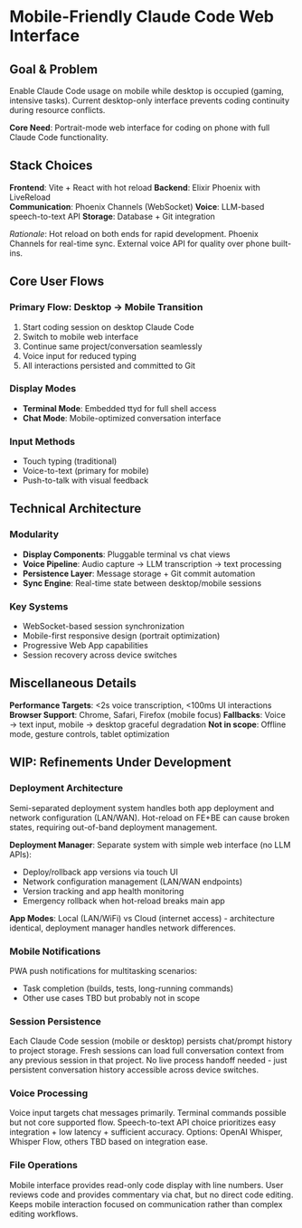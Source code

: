 # Mobile-Friendly Claude Code Web Interface

## Goal & Problem

Enable Claude Code usage on mobile while desktop is occupied (gaming, intensive tasks). Current desktop-only interface prevents coding continuity during resource conflicts.

**Core Need**: Portrait-mode web interface for coding on phone with full Claude Code functionality.

## Stack Choices

**Frontend**: Vite + React with hot reload
**Backend**: Elixir Phoenix with LiveReload  
**Communication**: Phoenix Channels (WebSocket)
**Voice**: LLM-based speech-to-text API
**Storage**: Database + Git integration

*Rationale*: Hot reload on both ends for rapid development. Phoenix Channels for real-time sync. External voice API for quality over phone built-ins.

## Core User Flows

### Primary Flow: Desktop → Mobile Transition
1. Start coding session on desktop Claude Code
2. Switch to mobile web interface
3. Continue same project/conversation seamlessly
4. Voice input for reduced typing
5. All interactions persisted and committed to Git

### Display Modes
- **Terminal Mode**: Embedded ttyd for full shell access
- **Chat Mode**: Mobile-optimized conversation interface

### Input Methods
- Touch typing (traditional)
- Voice-to-text (primary for mobile)
- Push-to-talk with visual feedback

## Technical Architecture

### Modularity
- **Display Components**: Pluggable terminal vs chat views
- **Voice Pipeline**: Audio capture → LLM transcription → text processing  
- **Persistence Layer**: Message storage + Git commit automation
- **Sync Engine**: Real-time state between desktop/mobile sessions

### Key Systems
- WebSocket-based session synchronization
- Mobile-first responsive design (portrait optimization)
- Progressive Web App capabilities
- Session recovery across device switches

## Miscellaneous Details

**Performance Targets**: <2s voice transcription, <100ms UI interactions
**Browser Support**: Chrome, Safari, Firefox (mobile focus)
**Fallbacks**: Voice → text input, mobile → desktop graceful degradation
**Not in scope**: Offline mode, gesture controls, tablet optimization

## WIP: Refinements Under Development

### Deployment Architecture
Semi-separated deployment system handles both app deployment and network configuration (LAN/WAN). Hot-reload on FE+BE can cause broken states, requiring out-of-band deployment management.

**Deployment Manager**: Separate system with simple web interface (no LLM APIs):
- Deploy/rollback app versions via touch UI
- Network configuration management (LAN/WAN endpoints)  
- Version tracking and app health monitoring
- Emergency rollback when hot-reload breaks main app

**App Modes**: Local (LAN/WiFi) vs Cloud (internet access) - architecture identical, deployment manager handles network differences.

### Mobile Notifications  
PWA push notifications for multitasking scenarios:
- Task completion (builds, tests, long-running commands)
- Other use cases TBD but probably not in scope

### Session Persistence
Each Claude Code session (mobile or desktop) persists chat/prompt history to project storage. Fresh sessions can load full conversation context from any previous session in that project. No live process handoff needed - just persistent conversation history accessible across device switches.

### Voice Processing 
Voice input targets chat messages primarily. Terminal commands possible but not core supported flow. Speech-to-text API choice prioritizes easy integration + low latency + sufficient accuracy. Options: OpenAI Whisper, Whisper Flow, others TBD based on integration ease.

### File Operations
Mobile interface provides read-only code display with line numbers. User reviews code and provides commentary via chat, but no direct code editing. Keeps mobile interaction focused on communication rather than complex editing workflows.
